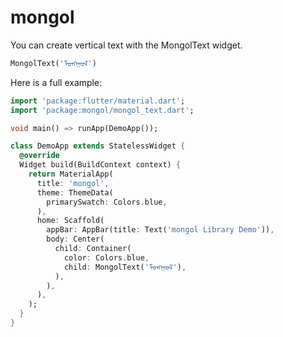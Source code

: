 # mongol

You can create vertical text with the MongolText widget.

```dart
MongolText('ᠮᠣᠩᠭᠣᠯ')
```

Here is a full example:


```dart
import 'package:flutter/material.dart';
import 'package:mongol/mongol_text.dart';

void main() => runApp(DemoApp());

class DemoApp extends StatelessWidget {
  @override
  Widget build(BuildContext context) {
    return MaterialApp(
      title: 'mongol',
      theme: ThemeData(
        primarySwatch: Colors.blue,
      ),
      home: Scaffold(
        appBar: AppBar(title: Text('mongol Library Demo')),
        body: Center(
          child: Container(
            color: Colors.blue,
            child: MongolText('ᠮᠣᠩᠭᠣᠯ'),
          ),
        ),
      ),
    );
  }
}
```